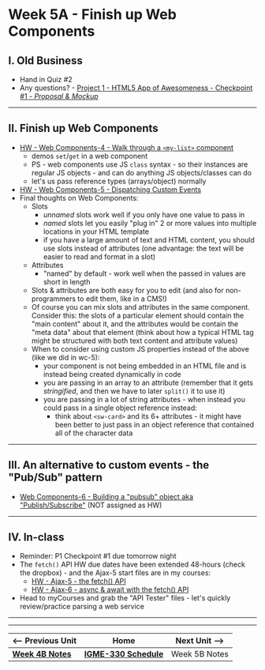# Week 5A - Finish up Web Components

## I. Old Business

- Hand in Quiz #2
- Any questions? - [Project 1 - HTML5 App of Awesomeness - Checkpoint #1 - *Proposal & Mockup*](../projects/p1-checkpoint-1.md)

<hr>

## II. Finish up Web Components

- [HW - Web Components-4 - Walk through a `<my-list>` component](https://github.com/tonethar/IGME-330-Master/blob/master/notes/HW-wc-4.md)
  - demos `set`/`get` in a web component
  - PS - web components use JS `class` syntax - so their instances are regular JS objects - and can do anything JS objects/classes can do
  - let's us pass reference types (arrays/object) normally
- [HW - Web Components-5 - Dispatching Custom Events](https://github.com/tonethar/IGME-330-Master/blob/master/notes/HW-wc-5.md)
- Final thoughts on Web Components:
  - Slots
    - *unnamed* slots work well if you only have one value to pass in
    - *named* slots let you easily "plug in" 2 or more values into multiple locations in your HTML template
    - if you have a large amount of text and HTML content, you should use slots instead of attributes (one advantage: the text will be easier to read and format in a slot)
  - Attributes
    - "named" by default - work well when the passed in values are short in length
  - Slots & attributes are both easy for you to edit (and also for non-programmers to edit them, like in a CMS!)
  - Of course you can mix slots and attributes in the same component. Consider this: the slots of a particular element should contain the "main content" about it, and the attributes would be contain the "meta data" about that element (think about how a typical HTML tag might be structured with both text content and attribute values)
  - When to consider using custom JS properties instead of the above (like we did in wc-5):
    - your component is not being embedded in an HTML file and is instead being created dynamically in code
    - you are passing in an array to an attribute (remember that it gets *stringified*, and then we have to later `split()` it to use it)
    - you are passing in a lot of string attributes - when instead you could pass in a single object reference instead:
      - think about `<sw-card>` and its 6+ attributes  - it might have been better to just pass in an object reference that contained all of the character data

<hr>

## III. An alternative to custom events - the "Pub/Sub" pattern

- [Web Components-6 - Building a "pubsub" object aka "Publish/Subscribe"](https://github.com/tonethar/IGME-330-Master/blob/master/notes/HW-wc-6.md) (NOT assigned as HW)

<hr>

## IV. In-class
- Reminder: P1 Checkpoint #1 due tomorrow night
- The `fetch()` API HW due dates have been extended 48-hours (check the dropbox) - and the Ajax-5 start files are in my courses:
  - [HW - Ajax-5 - the fetch() API](https://github.com/tonethar/IGME-330-Master/blob/master/notes/HW-ajax-5.md)
  - [HW - Ajax-6 - async & await with the fetch() API](https://github.com/tonethar/IGME-330-Master/blob/master/notes/HW-ajax-6.md)
- Head to myCourses and grab the "API Tester" files - let's quickly review/practice parsing a web service


<hr><hr>

| <-- Previous Unit | Home | Next Unit -->
| --- | --- | --- 
| [**Week 4B Notes**](04B.md)     |  [**IGME-330 Schedule**](../schedule.md) | Week 5B Notes
